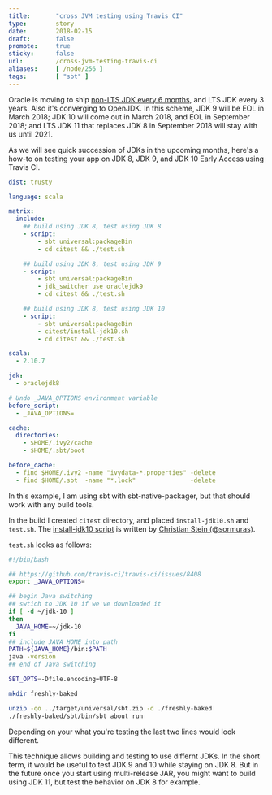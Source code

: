 ```yaml
---
title:       "cross JVM testing using Travis CI"
type:        story
date:        2018-02-15
draft:       false
promote:     true
sticky:      false
url:         /cross-jvm-testing-travis-ci
aliases:     [ /node/256 ]
tags:        [ "sbt" ]
---
```


Oracle is moving to ship [non-LTS JDK every 6 months](https://mreinhold.org/blog/forward-faster), and LTS JDK every 3 years. Also it's converging to OpenJDK. In this scheme, JDK 9 will be EOL in March 2018; JDK 10 will come out in March 2018, and EOL in September 2018; and LTS JDK 11 that replaces JDK 8 in September 2018 will stay with us until 2021.

As we will see quick succession of JDKs in the upcoming months, here's a how-to on testing your app on JDK 8, JDK 9, and JDK 10 Early Access using Travis CI.

```yaml
dist: trusty

language: scala

matrix:
  include:
    ## build using JDK 8, test using JDK 8
    - script:
        - sbt universal:packageBin
        - cd citest && ./test.sh

    ## build using JDK 8, test using JDK 9
    - script:
        - sbt universal:packageBin
        - jdk_switcher use oraclejdk9
        - cd citest && ./test.sh

    ## build using JDK 8, test using JDK 10
    - script:
        - sbt universal:packageBin
        - citest/install-jdk10.sh
        - cd citest && ./test.sh

scala:
  - 2.10.7

jdk:
  - oraclejdk8

# Undo _JAVA_OPTIONS environment variable
before_script:
  - _JAVA_OPTIONS=

cache:
  directories:
    - $HOME/.ivy2/cache
    - $HOME/.sbt/boot

before_cache:
  - find $HOME/.ivy2 -name "ivydata-*.properties" -delete
  - find $HOME/.sbt  -name "*.lock"               -delete
```

In this example, I am using sbt with sbt-native-packager, but that should work with any build tools.

In the build I created `citest` directory, and placed `install-jdk10.sh` and `test.sh`.
The [install-jdk10 script](https://sormuras.github.io/blog/2017-12-08-install-jdk-on-travis.html) is written by [Christian Stein (@sormuras)](https://twitter.com/sormuras).

`test.sh` looks as follows:

```bash
#!/bin/bash

## https://github.com/travis-ci/travis-ci/issues/8408
export _JAVA_OPTIONS=

## begin Java switching
## swtich to JDK 10 if we've downloaded it
if [ -d ~/jdk-10 ]
then
  JAVA_HOME=~/jdk-10
fi
## include JAVA_HOME into path
PATH=${JAVA_HOME}/bin:$PATH
java -version
## end of Java switching

SBT_OPTS=-Dfile.encoding=UTF-8

mkdir freshly-baked

unzip -qo ../target/universal/sbt.zip -d ./freshly-baked
./freshly-baked/sbt/bin/sbt about run
```

Depending on your what you're testing the last two lines would look different.

This technique allows building and testing to use differnt JDKs. In the short term, it would be useful to test JDK 9 and 10 while staying on JDK 8. But in the future once you start using multi-release JAR, you might want to build using JDK 11, but test the behavior on JDK 8 for example.
